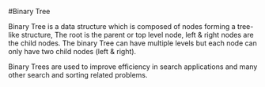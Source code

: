 #Binary Tree

Binary Tree is a data structure which is composed of nodes forming a tree-like structure, The root is the parent or top level node,
left & right nodes are the child nodes. The binary Tree can have multiple levels but each node can only have two child nodes (left & right).

Binary Trees are used to improve efficiency in search applications and many other search and sorting related problems.
